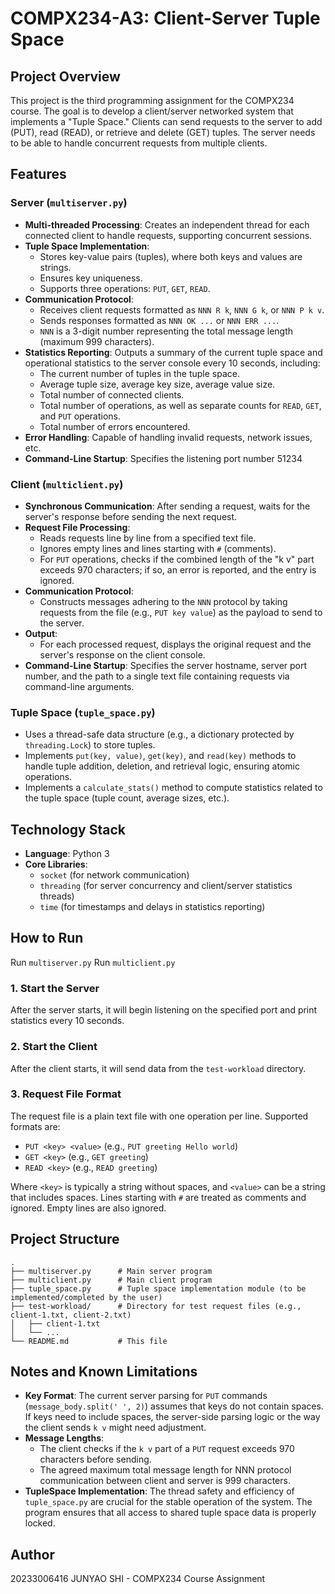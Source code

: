 
# COMPX234-A3: Client-Server Tuple Space

## Project Overview

This project is the third programming assignment for the COMPX234 course. The goal is to develop a client/server networked system that implements a "Tuple Space." Clients can send requests to the server to add (PUT), read (READ), or retrieve and delete (GET) tuples. The server needs to be able to handle concurrent requests from multiple clients.

## Features

### Server (`multiserver.py`)

* **Multi-threaded Processing**: Creates an independent thread for each connected client to handle requests, supporting concurrent sessions.
* **Tuple Space Implementation**:
    * Stores key-value pairs (tuples), where both keys and values are strings.
    * Ensures key uniqueness.
    * Supports three operations: `PUT`, `GET`, `READ`.
* **Communication Protocol**:
    * Receives client requests formatted as `NNN R k`, `NNN G k`, or `NNN P k v`.
    * Sends responses formatted as `NNN OK ...` or `NNN ERR ...`.
    * `NNN` is a 3-digit number representing the total message length (maximum 999 characters).
* **Statistics Reporting**: Outputs a summary of the current tuple space and operational statistics to the server console every 10 seconds, including:
    * The current number of tuples in the tuple space.
    * Average tuple size, average key size, average value size.
    * Total number of connected clients.
    * Total number of operations, as well as separate counts for `READ`, `GET`, and `PUT` operations.
    * Total number of errors encountered.
* **Error Handling**: Capable of handling invalid requests, network issues, etc.
* **Command-Line Startup**: Specifies the listening port number 51234

### Client (`multiclient.py`)

* **Synchronous Communication**: After sending a request, waits for the server's response before sending the next request.
* **Request File Processing**:
    * Reads requests line by line from a specified text file.
    * Ignores empty lines and lines starting with `#` (comments).
    * For `PUT` operations, checks if the combined length of the "k v" part exceeds 970 characters; if so, an error is reported, and the entry is ignored.
* **Communication Protocol**:
    * Constructs messages adhering to the `NNN` protocol by taking requests from the file (e.g., `PUT key value`) as the payload to send to the server.
* **Output**:
    * For each processed request, displays the original request and the server's response on the client console.
* **Command-Line Startup**: Specifies the server hostname, server port number, and the path to a single text file containing requests via command-line arguments.

### Tuple Space (`tuple_space.py`)

* Uses a thread-safe data structure (e.g., a dictionary protected by `threading.Lock`) to store tuples.
* Implements `put(key, value)`, `get(key)`, and `read(key)` methods to handle tuple addition, deletion, and retrieval logic, ensuring atomic operations.
* Implements a `calculate_stats()` method to compute statistics related to the tuple space (tuple count, average sizes, etc.).

## Technology Stack

* **Language**: Python 3
* **Core Libraries**:
    * `socket` (for network communication)
    * `threading` (for server concurrency and client/server statistics threads)
    * `time` (for timestamps and delays in statistics reporting)

## How to Run

Run `multiserver.py`
Run `multiclient.py`

### 1. Start the Server

After the server starts, it will begin listening on the specified port and print statistics every 10 seconds.

### 2. Start the Client

After the client starts, it will send data from the `test-workload` directory.

### 3. Request File Format

The request file is a plain text file with one operation per line. Supported formats are:

* `PUT <key> <value>` (e.g., `PUT greeting Hello world`)
* `GET <key>` (e.g., `GET greeting`)
* `READ <key>` (e.g., `READ greeting`)

Where `<key>` is typically a string without spaces, and `<value>` can be a string that includes spaces.
Lines starting with `#` are treated as comments and ignored. Empty lines are also ignored.

## Project Structure

```
.
├── multiserver.py      # Main server program
├── multiclient.py      # Main client program
├── tuple_space.py      # Tuple space implementation module (to be implemented/completed by the user)
├── test-workload/      # Directory for test request files (e.g., client-1.txt, client-2.txt)
│   ├── client-1.txt
│   └── ...
└── README.md           # This file
```

## Notes and Known Limitations

* **Key Format**: The current server parsing for `PUT` commands (`message_body.split(' ', 2)`) assumes that keys do not contain spaces. If keys need to include spaces, the server-side parsing logic or the way the client sends `k v` might need adjustment.
* **Message Lengths**:
    * The client checks if the `k v` part of a `PUT` request exceeds 970 characters before sending.
    * The agreed maximum total message length for NNN protocol communication between client and server is 999 characters.
* **TupleSpace Implementation**: The thread safety and efficiency of `tuple_space.py` are crucial for the stable operation of the system. The program ensures that all access to shared tuple space data is properly locked.

## Author

20233006416 JUNYAO SHI - COMPX234 Course Assignment






